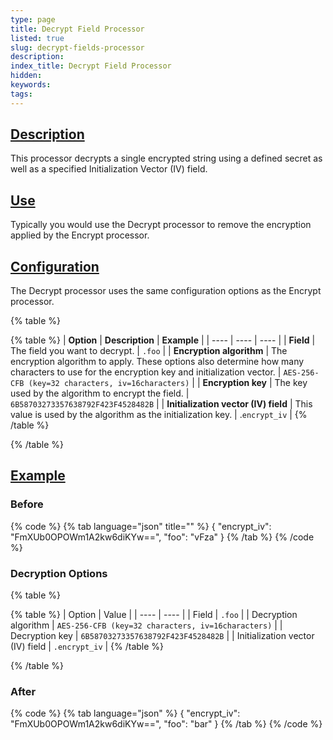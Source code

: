 ```yaml
---
type: page
title: Decrypt Field Processor
listed: true
slug: decrypt-fields-processor
description: 
index_title: Decrypt Field Processor
hidden: 
keywords: 
tags: 
---
```



## [Description](https://docs.mezmo.com/docs/decrypt-field-pipeline-processor#description)

This processor decrypts a single encrypted string using a defined secret as well as a specified Initialization Vector (IV) field.

## [Use](https://docs.mezmo.com/docs/decrypt-field-pipeline-processor#use)

Typically you would use the Decrypt processor to remove the encryption applied by the Encrypt processor.

## [Configuration](https://docs.mezmo.com/docs/decrypt-field-pipeline-processor#configuration)

The Decrypt processor uses the same configuration options as the Encrypt processor.

{% table %}

{% table %}
| **Option** | **Description** | **Example** | 
| ---- | ---- | ---- | 
| **Field** | The field you want to decrypt. | `.foo` | 
| **Encryption algorithm** | The encryption algorithm to apply. These options also determine how many characters to use for the encryption key and initialization vector. | `AES-256-CFB (key=32 characters, iv=16characters)` | 
| **Encryption key** | The key used by the algorithm to encrypt the field. | `6B58703273357638792F423F4528482B` | 
| **Initialization vector (IV) field** | This value is used by the algorithm as the initialization key. | .`encrypt_iv` | 
{% /table %}

{% /table %}

## [Example](https://docs.mezmo.com/docs/decrypt-field-pipeline-processor#example)

### Before

{% code %}
{% tab language="json" title="" %}
{
"encrypt_iv": "FmXUb0OPOWm1A2kw6diKYw==",
"foo": "vFza"
}
{% /tab %}
{% /code %}

### Decryption Options

{% table %}

{% table %}
| Option | Value | 
| ---- | ---- | 
| Field | `.foo` | 
| Decryption algorithm | `AES-256-CFB (key=32 characters, iv=16characters)` | 
| Decryption key | `6B58703273357638792F423F4528482B` | 
| Initialization vector (IV) field | `.encrypt_iv` | 
{% /table %}

{% /table %}

### After

{% code %}
{% tab language="json" %}
{
"encrypt_iv": "FmXUb0OPOWm1A2kw6diKYw==",
"foo": "bar"
}
{% /tab %}
{% /code %}